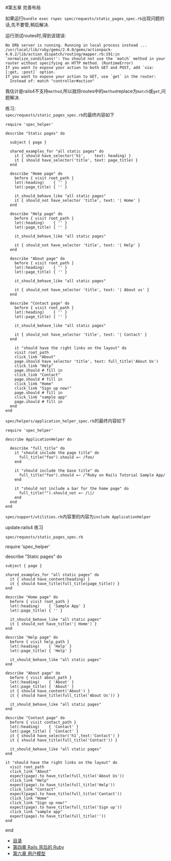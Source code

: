#第五章 完善布局

如果运行`bundle exec rspec spec/requests/static_pages_spec.rb`出现问题的话,先不要管,稍后解决.

运行测试routes时,得到该错误:

    No DRb server is running. Running in local process instead ...
    /usr/local/lib/ruby/gems/2.0.0/gems/actionpack-4.0.2/lib/action_dispatch/routing/mapper.rb:191:in `normalize_conditions!': You should not use the `match` method in your router without specifying an HTTP method. (RuntimeError)
    If you want to expose your action to both GET and POST, add `via: [:get, :post]` option.
    If you want to expose your action to GET, use `get` in the router:
      Instead of: match "controller#action"

我估计是rails4不支持`method`,所以就将routes中的`method`replace为`match`或`get`,问题解决.

练习:<br/>
`spec/requests/static_pages_spec.rb`的最终内容如下

    require 'spec_helper'
    
    describe "Static pages" do
    
      subject { page }
    
      shared_examples_for "all static pages" do
        it { should have_selector('h1',    text: heading) }
        it { should have_selector('title', text: page_title) }
      end
    
      describe "Home page" do
        before { visit root_path }
        let(:heading)    { '' }
        let(:page_title) { '' }
    
        it_should_behave_like "all static pages"
        it { should_not have_selector 'title', text: '| Home' }
      end
    
      describe "Help page" do
        before { visit root_path }
        let(:heading)    { '' }
        let(:page_title) { '' }
    
        it_should_behave_like "all static pages"
    
        it { should_not have_selector 'title', text: '| Help' }
      end
    
      describe "About page" do
        before { visit root_path }
        let(:heading)    { '' }
        let(:page_title) { '' }
    
        it_should_behave_like "all static pages"
    
        it { should_not have_selector 'title', text: '| About us' }
      end
    
      describe "Contact page" do
        before { visit root_path }
        let(:heading)    { '' }
        let(:page_title) { '' }
    
        it_should_behave_like "all static pages"
    
        it { should_not have_selector 'title', text: '| Contact' }
      end
    
        it "should have the right links on the layout" do
        visit root_path
        click_link "About"
        page.should have_selector 'title', text: full_title('About Us')
        click_link "Help"
        page.should # fill in
        click_link "Contact"
        page.should # fill in
        click_link "Home"
        click_link "Sign up now!"
        page.should # fill in
        click_link "sample app"
        page.should # fill in
      end
    end
`spec/helpers/application_helper_spec.rb`的最终内容如下

    require 'spec_helper'
    
    describe ApplicationHelper do
    
      describe "full_title" do
        it "should include the page title" do
          full_title("foo").should =~ /foo/
        end
    
        it "should include the base title" do
          full_title("foo").should =~ /^Ruby on Rails Tutorial Sample App/
        end
    
        it "should not include a bar for the home page" do
          full_title("").should_not =~ /\|/
        end
      end
    end
 `spec/support/utilities.rb`内容里的内容为`include ApplicationHelper`


update:rails4 练习

`spec/requests/static_pages_spec.rb`

  require 'spec_helper'

  describe "Static pages" do

    subject { page }

    shared_examples_for "all static pages" do
      it { should have_content(heading) }
      it { should have_title(full_title(page_title)) }
    end

    describe "Home page" do
      before { visit root_path }
      let(:heading)    { 'Sample App' }
      let(:page_title) { '' }

      it_should_behave_like "all static pages"
      it { should_not have_title('| Home') }
    end

    describe "Help page" do
      before { visit help_path }
      let(:heading)    { 'Help' }
      let(:page_title) { 'Help' }

      it_should_behave_like "all static pages"
    end

    describe "About page" do
      before { visit about_path }
      let(:heading)    { 'About' }
      let(:page_title) { 'About' }
      it { should have_content('About') }
      it { should have_title(full_title('About Us')) }

      it_should_behave_like "all static pages"
    end

    describe "Contact page" do
      before { visit contact_path }
      let(:heading)    { 'Contact' }
      let(:page_title) { 'Contact' }
      it { should have_selector('h1',text:'Contact') }
      it { should have_title(full_title('Contact')) }

      it_should_behave_like "all static pages"
    end

    it "should have the right links on the layout" do
      visit root_path
      click_link "About"
      expect(page).to have_title(full_title('About Us'))
      click_link "Help"
      expect(page).to have_title(full_title('Help'))
      click_link "Contact"
      expect(page).to have_title(full_title('Contact'))
      click_link "Home"
      click_link "Sign up now!"
      expect(page).to have_title(full_title('Sign up'))
      click_link "sample app"
      expect(page).to have_title(full_title(''))
    end
  end

  * [目录](README.md)
  * [第四章 Rails 背后的 Ruby](03.md)
  * [第六章 用户模型](05.md)